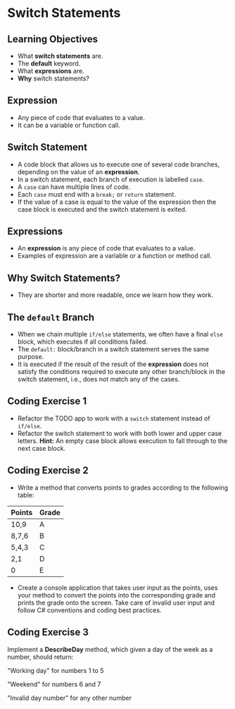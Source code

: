 # Switch Statements

## Learning Objectives
- What <b>switch statements</b> are.
- The <b>default</b> keyword.
- What <b>expressions</b> are.
- <b>Why</b> switch statements?

## Expression
- Any piece of code that evaluates to a value.
- It can be a variable or function call.

## Switch Statement
- A code block that allows us to execute one of 
several code branches, depending on the value 
of an <b>expression</b>.
- In a switch statement, each branch of execution 
is labelled `case`.
- A `case` can have multiple lines of code.
- Each `case` must end with a `break;` or `return` 
statement.
- If the value of a case is equal to the value of 
the expression then the case block is executed and 
the switch statement is exited.

## Expressions
- An <strong>expression</strong> is any piece of code 
that evaluates to a value.
- Examples of expression are a variable or a function or
method call.

## Why Switch Statements?
- They are shorter and more readable, once we 
learn how they work.

## The `default` Branch
- When we chain multiple `if/else` statements, 
we often have a final `else` block, which 
executes if all conditions failed.
- The `default:` block/branch in a switch 
statement serves the same purpose. 
- It is executed if the result of the result of 
the <b>expression</b> does not satisfy the conditions 
required to execute any other branch/block in the 
switch statement, i.e., does not match any of the 
cases.

## Coding Exercise 1
- Refactor the TODO app to work with a `switch` statement 
instead of `if/else`.
- Refactor the switch statement to work with both lower 
and upper case letters. <strong>Hint:</strong> An empty 
case block allows execution to fall through to the 
next case block.

## Coding Exercise 2
- Write a method that converts points to grades 
according to the following table:

|Points    |Grade      |
|:---------|:----------|
|10,9      |A          |
|8,7,6     |B          |
|5,4,3     |C          |
|2,1       |D          |
|0         |E          |

- Create a console application that takes user input
as the points, uses your method to convert the points
into the corresponding grade and prints the grade
onto the screen. Take care of invalid user input and 
follow C# conventions and coding best practices.

## Coding Exercise 3
Implement a <strong>DescribeDay</strong> method, which given a day of the week as a number, should return:

"Working day" for numbers 1 to 5

"Weekend" for numbers 6 and 7

"Invalid day number" for any other number 
